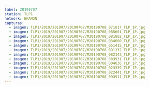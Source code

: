 ```yaml
---
label: 20190707
station: TLP1
network: BRAMON
capturas:
  - imagem: TLP1/2019/201907/20190707/M20190708_071817_TLP_1P.jpg
  - imagem: TLP1/2019/201907/20190707/M20190708_085601_TLP_1P.jpg
  - imagem: TLP1/2019/201907/20190707/M20190708_081802_TLP_1P.jpg
  - imagem: TLP1/2019/201907/20190707/M20190708_034600_TLP_1P.jpg
  - imagem: TLP1/2019/201907/20190707/M20190708_051415_TLP_1P.jpg
  - imagem: TLP1/2019/201907/20190707/M20190708_091132_TLP_1P.jpg
  - imagem: TLP1/2019/201907/20190707/M20190708_082143_TLP_1P.jpg
  - imagem: TLP1/2019/201907/20190707/M20190708_083931_TLP_1P.jpg
  - imagem: TLP1/2019/201907/20190707/M20190708_004036_TLP_1P.jpg
  - imagem: TLP1/2019/201907/20190707/M20190708_023339_TLP_1P.jpg
  - imagem: TLP1/2019/201907/20190707/M20190708_022441_TLP_1P.jpg
  - imagem: TLP1/2019/201907/20190707/M20190708_093911_TLP_1P.jpg
---
```

